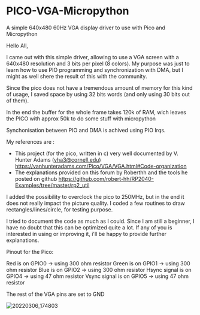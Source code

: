 # PICO-VGA-Micropython
A simple 640x480 60Hz VGA display driver to use with Pico and Micropython

Hello All,

I came out with this simple driver, allowing to use a VGA screen with a 640x480 resolution and 3 bits per pixel (8 colors).
My purpose was just to learn how to use PIO programming and synchronization with DMA, but I might as well shere the result of this with the community.

Since the pico does not have a tremendous amount of memory for this kind of usage, I saved space by using 32 bits words (and only using 30 bits out of them).

In the end the buffer for the whole frame takes 120k of RAM, wich leaves the PICO with approx 50k to do some stuff with micropython

Synchonisation between PIO and DMA is achived using PIO Irqs.

My references are :
- This project (for the pico, written in c) very well documented by V. Hunter Adams (vha3@cornell.edu) https://vanhunteradams.com/Pico/VGA/VGA.html#Code-organization
- The explanations provided on this forum by Roberthh and the tools he posted on github https://github.com/robert-hh/RP2040-Examples/tree/master/rp2_util

I added the possibility to overclock the pico to 250MHz, but in the end it does not really impact the picture quality. I coded a few routines to draw rectangles/lines/circle, for testing purpose.

I tried to document the code as much as I could. Since I am still a beginner, I have no doubt that this can be optimized quite a lot.
If any of you is interested in using or improving it, i'll be happy to provide further explanations.

Pinout for the Pico:

Red is on GPIO0    -> using 300 ohm resistor
Green is on GPIO1  -> using 300 ohm resistor
Blue is on GPIO2   -> using 300 ohm resistor
Hsync signal is on GPIO4 -> using 47 ohm resistor
Vsync signal is on GPIO5 -> using 47 ohm resistor

The rest of the VGA pins are set to GND




![20220306_174803](https://user-images.githubusercontent.com/47264131/156934327-0852540c-f7ba-4f09-91b1-b13c856d4752.jpg)

